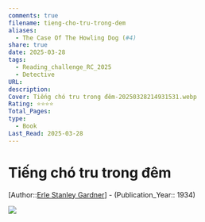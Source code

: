 ```yaml
---
comments: true
filename: tieng-cho-tru-trong-dem
aliases:
  - The Case Of The Howling Dog (#4)
share: true
date: 2025-03-28
tags:
  - Reading_challenge_RC_2025
  - Detective
URL: 
description: 
Cover: Tiếng chó tru trong đêm-20250328214931531.webp
Rating: ⭐⭐⭐⭐
Total_Pages: 
type:
  - Book
Last_Read: 2025-03-28
---
```

# Tiếng chó tru trong đêm  
[Author::[Erle Stanley Gardner](Erle%20Stanley%20Gardner.md)] - (Publication_Year:: 1934)  
  
![](https://i.imgur.com/EUG76X3.jpeg)  
